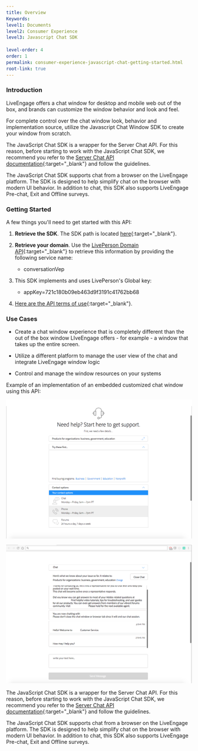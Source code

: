 ```yaml
---
title: Overview
Keywords:
level1: Documents
level2: Consumer Experience
level3: Javascript Chat SDK

level-order: 4
order: 1
permalink: consumer-experience-javascript-chat-getting-started.html
root-link: true
---
```


### Introduction

LiveEngage offers a chat window for desktop and mobile web out of the box, and brands can customize the window behavior and look and feel.

For complete control over the chat window look, behavior and implementation source, utilize the Javascript Chat Window SDK to create your window from scratch. 

The JavaScript Chat SDK is a wrapper for the Server Chat API. For this reason, before starting to work with the JavaScript Chat SDK, we recommend you refer to the [Server Chat API documentation](consumer-experience-server-chat-getting-started.html){:target="_blank"} and follow the guidelines.

The JavaScript Chat SDK supports chat from a browser on the LiveEngage platform. The SDK is designed to help simplify chat on the browser with modern UI behavior. In addition to chat, this SDK also supports LiveEngage Pre-chat, Exit and Offline surveys.

### Getting Started

A few things you'll need to get started with this API:

1. **Retrieve the SDK**. The SDK path is located [here](https://lpcdn.lpsnmedia.net/api/chat/public/lpChat.min.js){:target="_blank"}.

2. **Retrieve your domain**. Use the [LivePerson Domain API](agent-domain-domain-api.html){:target="_blank"} to retrieve this information by providing the following service name:

	* conversationVep

3. This SDK implements and uses LivePerson's Global key:

	* appKey=721c180b09eb463d9f3191c41762bb68

4. [Here are the API terms of use](https://www.liveperson.com/policies/terms-of-use){:target="_blank"}.

### Use Cases

* Create a chat window experience that is completely different than the out of the box window LIveEngage offers - for example - a window that takes up the entire screen.

* Utilize a different platform to manage the user view of the chat and integrate LiveEngage window logic

* Control and manage the window resources on your systems


Example of an implementation of an embedded customized chat window using this API:

![JavascriptOverview](img/jsoverview1.png)

![JavascriptOverview](img/jsoverview2.png)

The JavaScript Chat SDK is a wrapper for the Server Chat API. For this reason, before starting to work with the JavaScript Chat SDK, we recommend you refer to the [Server Chat API documentation](consumer-experience-server-chat-getting-started.html){:target="_blank"} and follow the guidelines.

The JavaScript Chat SDK supports chat from a browser on the LiveEngage platform. The SDK is designed to help simplify chat on the browser with modern UI behavior. In addition to chat, this SDK also supports LiveEngage Pre-chat, Exit and Offline surveys.
